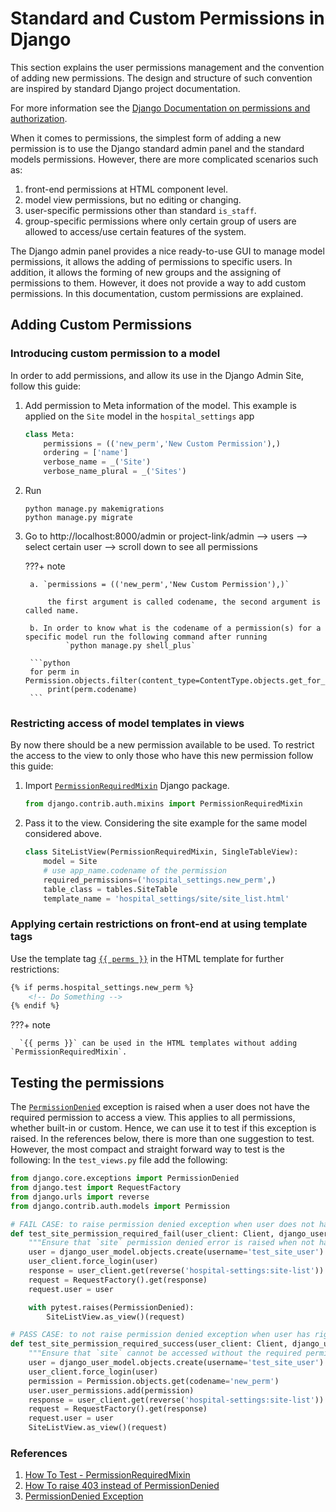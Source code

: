<!--
SPDX-FileCopyrightText: Copyright (C) 2022 Opal Health Informatics Group at the Research Institute of the McGill University Health Centre <john.kildea@mcgill.ca>

SPDX-License-Identifier: AGPL-3.0-or-later
-->

# Standard and Custom Permissions in Django

This section explains the user permissions management and the convention of adding new permissions. The design and structure of such convention are inspired by standard Django project documentation.

For more information see the [Django Documentation on permissions and authorization](https://docs.djangoproject.com/en/dev/topics/auth/default/#permissions-and-authorization).

When it comes to permissions, the simplest form of adding a new permission is to use the Django standard admin panel and the standard models permissions. However, there are more complicated scenarios such as:

1. front-end permissions at HTML component level.
2. model view permissions, but no editing or changing.
3. user-specific permissions other than standard `is_staff`.
4. group-specific permissions where only certain group of users are allowed to access/use certain features of the system.

The Django admin panel provides a nice ready-to-use GUI to manage model permissions, it allows the adding of permissions to specific users. In addition, it allows the forming of new groups and the assigning of permissions to them. However, it does not provide a way to add custom permissions. In this documentation, custom permissions are explained.

## Adding Custom Permissions

### Introducing custom permission to a model

In order to add permissions, and allow its use in the Django Admin Site, follow this guide:

1. Add permission to Meta information of the model. This example is applied on the `Site` model in the `hospital_settings` app

    ```python
    class Meta:
        permissions = (('new_perm','New Custom Permission'),)
        ordering = ['name']
        verbose_name = _('Site')
        verbose_name_plural = _('Sites')
    ```

2. Run

    ```shell
    python manage.py makemigrations
    python manage.py migrate
    ```

3. Go to http://localhost:8000/admin or project-link/admin --> users --> select certain user --> scroll down to see all permissions

    ???+ note

        a. `permissions = (('new_perm','New Custom Permission'),)`

            the first argument is called codename, the second argument is called name.

        b. In order to know what is the codename of a permission(s) for a specific model run the following command after running
                `python manage.py shell_plus`

        ```python
        for perm in Permission.objects.filter(content_type=ContentType.objects.get_for_model(Site)):
            print(perm.codename)
        ```

### Restricting access of model templates in views

By now there should be a new permission available to be used. To restrict the access to the view to only those who have this new permission follow this guide:

1. Import [`PermissionRequiredMixin`](https://docs.djangoproject.com/en/dev/topics/auth/default/#the-permissionrequiredmixin-mixin) Django package.

    ```python
    from django.contrib.auth.mixins import PermissionRequiredMixin
    ```

2. Pass it to the view. Considering the site example for the same model considered above.

    ```python
    class SiteListView(PermissionRequiredMixin, SingleTableView):
        model = Site
        # use app_name.codename of the permission
        required_permissions=('hospital_settings.new_perm',)
        table_class = tables.SiteTable
        template_name = 'hospital_settings/site/site_list.html'
    ```

### Applying certain restrictions on front-end at using template tags

Use the template tag [`{{ perms }}`](https://docs.djangoproject.com/en/dev/topics/auth/default/#permissions) in the HTML template for further restrictions:

```html
{% if perms.hospital_settings.new_perm %}
    <!-- Do Something -->
{% endif %}
```

???+ note

      `{{ perms }}` can be used in the HTML templates without adding `PermissionRequiredMixin`.

## Testing the permissions

The [`PermissionDenied`](https://docs.djangoproject.com/en/dev/topics/testing/tools/#exceptions) exception is raised when a user does not have the required permission to access a view. This applies to all permissions, whether built-in or custom. Hence, we can use it to test if this exception is raised. In the references below, there is more than one suggestion to test. However, the most compact and straight forward way to test is the following: In the `test_views.py` file add the following:

```python
from django.core.exceptions import PermissionDenied
from django.test import RequestFactory
from django.urls import reverse
from django.contrib.auth.models import Permission

# FAIL CASE: to raise permission denied exception when user does not have right privilege
def test_site_permission_required_fail(user_client: Client, django_user_model: User) -> None:
    """Ensure that `site` permission denied error is raised when not having privilege"""
    user = django_user_model.objects.create(username='test_site_user')
    user_client.force_login(user)
    response = user_client.get(reverse('hospital-settings:site-list'))
    request = RequestFactory().get(response)
    request.user = user

    with pytest.raises(PermissionDenied):
        SiteListView.as_view()(request)

# PASS CASE: to not raise permission denied exception when user has right privilege
def test_site_permission_required_success(user_client: Client, django_user_model: User) -> None:
    """Ensure that `site` cannot be accessed without the required permission."""
    user = django_user_model.objects.create(username='test_site_user')
    user_client.force_login(user)
    permission = Permission.objects.get(codename='new_perm')
    user.user_permissions.add(permission)
    response = user_client.get(reverse('hospital-settings:site-list'))
    request = RequestFactory().get(response)
    request.user = user
    SiteListView.as_view()(request)
```

### References

1. [How To Test - PermissionRequiredMixin]( https://splunktool.com/test-permissionrequiredmixin-raises-permissiondenied-instead-of-403)
2. [How To raise 403 instead of PermissionDenied]( https://stackoverflow.com/questions/42284168/test-permissionrequiredmixin-raises-permissiondenied-instead-of-403)
3. [PermissionDenied Exception](https://docs.djangoproject.com/en/dev/topics/testing/tools/#exceptions)
